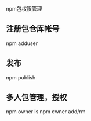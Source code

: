 npm包权限管理

##  注册包仓库帐号
npm adduser

## 发布
npm publish

## 多人包管理，授权
npm owner ls <package name>
npm owner add/rm <user> <package name>